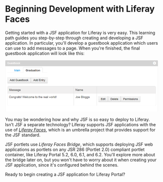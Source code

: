# Beginning Development with Liferay Faces [](id=beginning-development-with-liferay-faces)

Getting started with a JSF application for Liferay is very easy. This learning
path guides you step-by-step through creating and developing a JSF application.
In particular, you'll develop a guestbook application which users can use to add
messages to a page. When you're finished, the final guestbook application will
look like this: 

![Figure 1: The JSF guestbook can store and display entries for many different guestbooks.](../../../images/final-jsf-guestbook.png)

You may be wondering how and why JSF is so easy to deploy to Liferay. Isn't JSF
a separate technology? Liferay supports JSF applications with the use of
[*Liferay Faces*](http://www.liferay.com/community/liferay-projects/liferay-faces/overview),
which is an umbrella project that provides support for the JSF standard.

JSF portlets use *Liferay Faces Bridge*, which supports deploying JSF web
applications as portlets on any JSR 286 (Portlet 2.0) compliant portlet
container, like Liferay Portal 5.2, 6.0, 6.1, and 6.2. You'll explore more about
the bridge later on, but you won't have to worry about it when creating your JSF
application, since it's configured behind the scenes. 

Ready to begin creating a JSF application for Liferay Portal? 
